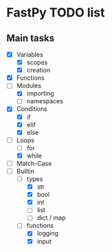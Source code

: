 # FastPy TODO list

## Main tasks

- [x] Variables
    - [x] scopes
    - [x] creation
- [x] Functions
- [ ] Modules
    - [x] importing
    - [ ] namespaces
- [x] Conditions
    - [x] if
    - [x] elif
    - [x] else
- [ ] Loops
    - [ ] for
    - [x] while
- [ ] Match-Case
- [ ] Builtin
    - [ ] types
        - [x] str
        - [x] bool
        - [x] int
        - [ ] list
        - [ ] dict / map
    - [ ] functions
        - [x] logging
        - [x] input
